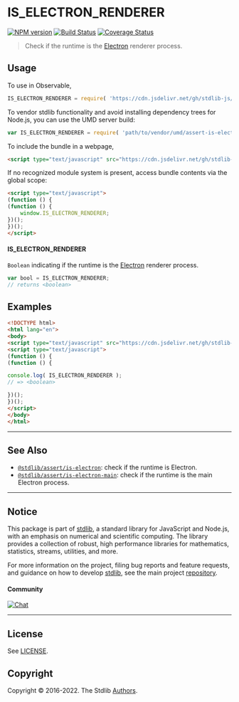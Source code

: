 <!--

@license Apache-2.0

Copyright (c) 2018 The Stdlib Authors.

Licensed under the Apache License, Version 2.0 (the "License");
you may not use this file except in compliance with the License.
You may obtain a copy of the License at

   http://www.apache.org/licenses/LICENSE-2.0

Unless required by applicable law or agreed to in writing, software
distributed under the License is distributed on an "AS IS" BASIS,
WITHOUT WARRANTIES OR CONDITIONS OF ANY KIND, either express or implied.
See the License for the specific language governing permissions and
limitations under the License.

-->

# IS_ELECTRON_RENDERER

[![NPM version][npm-image]][npm-url] [![Build Status][test-image]][test-url] [![Coverage Status][coverage-image]][coverage-url] <!-- [![dependencies][dependencies-image]][dependencies-url] -->

> Check if the runtime is the [Electron][electron] renderer process.



<section class="usage">

## Usage

To use in Observable,

```javascript
IS_ELECTRON_RENDERER = require( 'https://cdn.jsdelivr.net/gh/stdlib-js/assert-is-electron-renderer@umd/browser.js' )
```

To vendor stdlib functionality and avoid installing dependency trees for Node.js, you can use the UMD server build:

```javascript
var IS_ELECTRON_RENDERER = require( 'path/to/vendor/umd/assert-is-electron-renderer/index.js' )
```

To include the bundle in a webpage,

```html
<script type="text/javascript" src="https://cdn.jsdelivr.net/gh/stdlib-js/assert-is-electron-renderer@umd/browser.js"></script>
```

If no recognized module system is present, access bundle contents via the global scope:

```html
<script type="text/javascript">
(function () {
(function () {
    window.IS_ELECTRON_RENDERER;
})();
})();
</script>
```

#### IS_ELECTRON_RENDERER

`Boolean` indicating if the runtime is the [Electron][electron] renderer process.

```javascript
var bool = IS_ELECTRON_RENDERER;
// returns <boolean>
```

</section>

<!-- /.usage -->

<section class="examples">

## Examples

<!-- eslint no-undef: "error" -->

```html
<!DOCTYPE html>
<html lang="en">
<body>
<script type="text/javascript" src="https://cdn.jsdelivr.net/gh/stdlib-js/assert-is-electron-renderer@umd/browser.js"></script>
<script type="text/javascript">
(function () {
(function () {

console.log( IS_ELECTRON_RENDERER );
// => <boolean>

})();
})();
</script>
</body>
</html>
```

</section>

<!-- /.examples -->

<!-- Section for related `stdlib` packages. Do not manually edit this section, as it is automatically populated. -->

<section class="related">

* * *

## See Also

-   <span class="package-name">[`@stdlib/assert/is-electron`][@stdlib/assert/is-electron]</span><span class="delimiter">: </span><span class="description">check if the runtime is Electron.</span>
-   <span class="package-name">[`@stdlib/assert/is-electron-main`][@stdlib/assert/is-electron-main]</span><span class="delimiter">: </span><span class="description">check if the runtime is the main Electron process.</span>

</section>

<!-- /.related -->

<!-- Section for all links. Make sure to keep an empty line after the `section` element and another before the `/section` close. -->


<section class="main-repo" >

* * *

## Notice

This package is part of [stdlib][stdlib], a standard library for JavaScript and Node.js, with an emphasis on numerical and scientific computing. The library provides a collection of robust, high performance libraries for mathematics, statistics, streams, utilities, and more.

For more information on the project, filing bug reports and feature requests, and guidance on how to develop [stdlib][stdlib], see the main project [repository][stdlib].

#### Community

[![Chat][chat-image]][chat-url]

---

## License

See [LICENSE][stdlib-license].


## Copyright

Copyright &copy; 2016-2022. The Stdlib [Authors][stdlib-authors].

</section>

<!-- /.stdlib -->

<!-- Section for all links. Make sure to keep an empty line after the `section` element and another before the `/section` close. -->

<section class="links">

[npm-image]: http://img.shields.io/npm/v/@stdlib/assert-is-electron-renderer.svg
[npm-url]: https://npmjs.org/package/@stdlib/assert-is-electron-renderer

[test-image]: https://github.com/stdlib-js/assert-is-electron-renderer/actions/workflows/test.yml/badge.svg?branch=main
[test-url]: https://github.com/stdlib-js/assert-is-electron-renderer/actions/workflows/test.yml?query=branch:main

[coverage-image]: https://img.shields.io/codecov/c/github/stdlib-js/assert-is-electron-renderer/main.svg
[coverage-url]: https://codecov.io/github/stdlib-js/assert-is-electron-renderer?branch=main

<!--

[dependencies-image]: https://img.shields.io/david/stdlib-js/assert-is-electron-renderer.svg
[dependencies-url]: https://david-dm.org/stdlib-js/assert-is-electron-renderer/main

-->

[chat-image]: https://img.shields.io/gitter/room/stdlib-js/stdlib.svg
[chat-url]: https://gitter.im/stdlib-js/stdlib/

[stdlib]: https://github.com/stdlib-js/stdlib

[stdlib-authors]: https://github.com/stdlib-js/stdlib/graphs/contributors

[umd]: https://github.com/umdjs/umd
[es-module]: https://developer.mozilla.org/en-US/docs/Web/JavaScript/Guide/Modules

[deno-url]: https://github.com/stdlib-js/assert-is-electron-renderer/tree/deno
[umd-url]: https://github.com/stdlib-js/assert-is-electron-renderer/tree/umd
[esm-url]: https://github.com/stdlib-js/assert-is-electron-renderer/tree/esm
[branches-url]: https://github.com/stdlib-js/assert-is-electron-renderer/blob/main/branches.md

[stdlib-license]: https://raw.githubusercontent.com/stdlib-js/assert-is-electron-renderer/main/LICENSE

[electron]: http://electron.atom.io/

<!-- <related-links> -->

[@stdlib/assert/is-electron]: https://github.com/stdlib-js/assert-is-electron/tree/umd/tree/umd

[@stdlib/assert/is-electron-main]: https://github.com/stdlib-js/assert-is-electron-main/tree/umd/tree/umd

<!-- </related-links> -->

</section>

<!-- /.links -->
